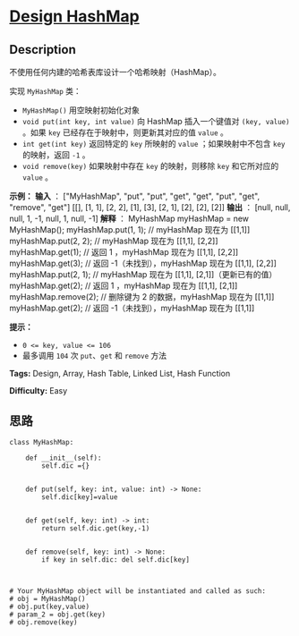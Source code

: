 # [Design HashMap][title]

## Description

不使用任何内建的哈希表库设计一个哈希映射（HashMap）。

实现 `MyHashMap` 类：

  * `MyHashMap()` 用空映射初始化对象
  * `void put(int key, int value)` 向 HashMap 插入一个键值对 `(key, value)` 。如果 `key` 已经存在于映射中，则更新其对应的值 `value` 。
  * `int get(int key)` 返回特定的 `key` 所映射的 `value` ；如果映射中不包含 `key` 的映射，返回 `-1` 。
  * `void remove(key)` 如果映射中存在 `key` 的映射，则移除 `key` 和它所对应的 `value` 。



**示例：**
            **输入** ：    ["MyHashMap", "put", "put", "get", "get", "put", "get", "remove", "get"]    [[], [1, 1], [2, 2], [1], [3], [2, 1], [2], [2], [2]]    **输出** ：    [null, null, null, 1, -1, null, 1, null, -1]        **解释** ：    MyHashMap myHashMap = new MyHashMap();    myHashMap.put(1, 1); // myHashMap 现在为 [[1,1]]    myHashMap.put(2, 2); // myHashMap 现在为 [[1,1], [2,2]]    myHashMap.get(1);    // 返回 1 ，myHashMap 现在为 [[1,1], [2,2]]    myHashMap.get(3);    // 返回 -1（未找到），myHashMap 现在为 [[1,1], [2,2]]    myHashMap.put(2, 1); // myHashMap 现在为 [[1,1], [2,1]]（更新已有的值）    myHashMap.get(2);    // 返回 1 ，myHashMap 现在为 [[1,1], [2,1]]    myHashMap.remove(2); // 删除键为 2 的数据，myHashMap 现在为 [[1,1]]    myHashMap.get(2);    // 返回 -1（未找到），myHashMap 现在为 [[1,1]]    



**提示：**

  * `0 <= key, value <= 106`
  * 最多调用 `104` 次 `put`、`get` 和 `remove` 方法


**Tags:** Design, Array, Hash Table, Linked List, Hash Function

**Difficulty:** Easy

## 思路

``` python3
class MyHashMap:

    def __init__(self):
        self.dic ={}


    def put(self, key: int, value: int) -> None:
        self.dic[key]=value


    def get(self, key: int) -> int:
        return self.dic.get(key,-1)


    def remove(self, key: int) -> None:
        if key in self.dic: del self.dic[key]



# Your MyHashMap object will be instantiated and called as such:
# obj = MyHashMap()
# obj.put(key,value)
# param_2 = obj.get(key)
# obj.remove(key)
```

[title]: https://leetcode-cn.com/problems/design-hashmap
